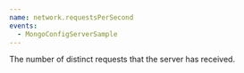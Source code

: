 ```yaml
---
name: network.requestsPerSecond
events:
  - MongoConfigServerSample
---
```


The number of distinct requests that the server has received.